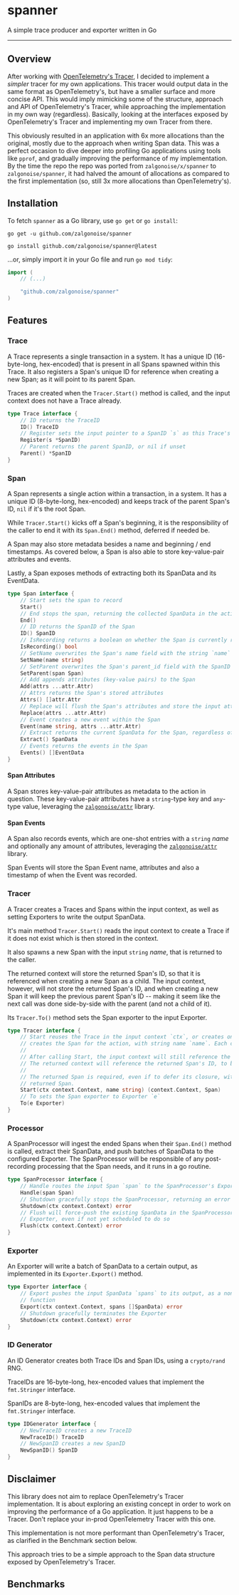# spanner

A simple trace producer and exporter written in Go

___________________


## Overview

After working with [OpenTelemetry's Tracer](https://github.com/open-telemetry/opentelemetry-go/tree/main/trace), I decided to implement a *simpler* tracer for my own applications. This tracer would output data in the same format as OpenTelemetry's, but have a smaller surface and more concise API. This would imply mimicking some of the structure, approach and API of OpenTelemetry's Tracer, while approaching the implementation in my own way (regardless). Basically, looking at the interfaces exposed by OpenTelemetry's Tracer and implementing my own Tracer from there.

This obviously resulted in an application with 6x more allocations than the original, mostly due to the approach when writing Span data. This was a perfect occasion to dive deeper into profiling Go applications using tools like `pprof`, and gradually improving the performance of my implementation. By the time the repo the repo was ported from `zalgonoise/x/spanner` to `zalgonoise/spanner`, it had halved the amount of allocations as compared to the first implementation (so, still 3x more allocations than OpenTelemetry's).

## Installation 


To fetch `spanner` as a Go library, use `go get` or `go install`:

```
go get -u github.com/zalgonoise/spanner
```

```
go install github.com/zalgonoise/spanner@latest
```

...or, simply import it in your Go file and run `go mod tidy`:

```go
import (
    // (...)

    "github.com/zalgonoise/spanner"
)
```

## Features 

### Trace

A Trace represents a single transaction in a system. It has a unique ID (16-byte-long, hex-encoded) that is present in all Spans spawned within this Trace. It also registers a Span's unique ID for reference when creating a new Span; as it will point to its parent Span.

Traces are created when the `Tracer.Start()` method is called, and the input context does not have a Trace already.

```go
type Trace interface {
	// ID returns the TraceID
	ID() TraceID
	// Register sets the input pointer to a SpanID `s` as this Trace's reference parent_id
	Register(s *SpanID)
	// Parent returns the parent SpanID, or nil if unset
	Parent() *SpanID
}
```

### Span

A Span represents a single action within a transaction, in a system. It has a unique ID (8-byte-long, hex-encoded) and keeps track of the parent Span's ID, `nil` if it's the root Span.

While `Tracer.Start()` kicks off a Span's beginning, it is the responsibility of the caller to end it with its `Span.End()` method, deferred if needed be.

A Span may also store metadata besides a name and beginning / end timestamps. As covered below, a Span is also able to store key-value-pair attributes and events.

Lastly, a Span exposes methods of extracting both its SpanData and its EventData.

```go
type Span interface {
	// Start sets the span to record
	Start()
	// End stops the span, returning the collected SpanData in the action
	End()
	// ID returns the SpanID of the Span
	ID() SpanID
	// IsRecording returns a boolean on whether the Span is currently recording
	IsRecording() bool
	// SetName overwrites the Span's name field with the string `name`
	SetName(name string)
	// SetParent overwrites the Span's parent_id field with the SpanID `id`
	SetParent(span Span)
	// Add appends attributes (key-value pairs) to the Span
	Add(attrs ...attr.Attr)
	// Attrs returns the Span's stored attributes
	Attrs() []attr.Attr
	// Replace will flush the Span's attributes and store the input attributes `attrs` in place
	Replace(attrs ...attr.Attr)
	// Event creates a new event within the Span
	Event(name string, attrs ...attr.Attr)
	// Extract returns the current SpanData for the Span, regardless of its status
	Extract() SpanData
	// Events returns the events in the Span
	Events() []EventData
}
```

#### Span Attributes

A Span stores key-value-pair attributes as metadata to the action in question. These key-value-pair attributes have a `string`-type key and `any`-type value, leveraging the [`zalgonoise/attr`](https://github.com/zalgonoise/attr) library.

#### Span Events

A Span also records events, which are one-shot entries with a `string` *name* and optionally any amount of attributes, leveraging the [`zalgonoise/attr`](https://github.com/zalgonoise/attr) library.

Span Events will store the Span Event name, attributes and also a timestamp of when the Event was recorded.

### Tracer

A Tracer creates a Traces and Spans within the input context, as well as setting Exporters to write the output SpanData.

It's main method `Tracer.Start()` reads the input context to create a Trace if it does not exist which is then stored in the context.

It also spawns a new Span with the input `string` *name*, that is returned to the caller.

The returned context will store the returned Span's ID, so that it is referenced when creating a new Span as a child. The input context, however, will not store the returned Span's ID, and when creating a new Span it will keep the previous parent Span's ID -- making it seem like the next call was done side-by-side with the parent (and not a child of it).

Its `Tracer.To()` method sets the Span exporter to the input Exporter.

```go
type Tracer interface {
	// Start reuses the Trace in the input context `ctx`, or creates one if it doesn't exist. It also
	// creates the Span for the action, with string name `name`. Each call creates a new Span.
	//
	// After calling Start, the input context will still reference the parent Span's ID, nil if it's a new Trace.
	// The returned context will reference the returned Span's ID, to be used as the next call's parent.
	//
	// The returned Span is required, even if to defer its closure, with `defer s.End()`. The caller MUST close the
	// returned Span.
	Start(ctx context.Context, name string) (context.Context, Span)
	// To sets the Span exporter to Exporter `e`
	To(e Exporter)
}
```

### Processor

A SpanProcessor will ingest the ended Spans when their `Span.End()` method is called, extract their SpanData, and push batches of SpanData to the configured Exporter. The SpanProcessor will be responsible of any post-recording processing that the Span needs, and it runs in a go routine.

```go
type SpanProcessor interface {
	// Handle routes the input Span `span` to the SpanProcessor's Exporter
	Handle(span Span)
	// Shutdown gracefully stops the SpanProcessor, returning an error
	Shutdown(ctx context.Context) error
	// Flush will force-push the existing SpanData in the SpanProcessor's batch into the
	// Exporter, even if not yet scheduled to do so
	Flush(ctx context.Context) error
}
```
### Exporter

An Exporter will write a batch of SpanData to a certain output, as implemented in its `Exporter.Export()` method.

```go
type Exporter interface {
	// Export pushes the input SpanData `spans` to its output, as a non-blocking
	// function
	Export(ctx context.Context, spans []SpanData) error
	// Shutdown gracefully terminates the Exporter
	Shutdown(ctx context.Context) error
}
```

### ID Generator

An ID Generator creates both Trace IDs and Span IDs, using a `crypto/rand` RNG. 

TraceIDs are 16-byte-long, hex-encoded values that implement the `fmt.Stringer` interface.

SpanIDs are 8-byte-long, hex-encoded values that implement the `fmt.Stringer` interface.

```go
type IDGenerator interface {
	// NewTraceID creates a new TraceID
	NewTraceID() TraceID
	// NewSpanID creates a new SpanID
	NewSpanID() SpanID
}
```

## Disclaimer

This library does not aim to replace OpenTelemetry's Tracer implementation. It is about exploring an existing concept in order to work on improving the performance of a Go application. It just happens to be a Tracer. Don't replace your in-prod OpenTelemetry Tracer with this one.

This implementation is not more performant than OpenTelemetry's Tracer, as clarified in the Benchmark section below.

This approach tries to be a simple approach to the Span data structure exposed by OpenTelemetry's Tracer.

## Benchmarks